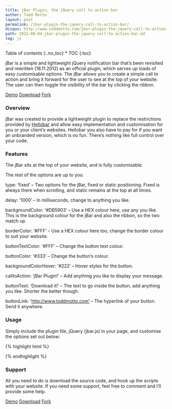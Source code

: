 ```yaml
---
title: jBar Plugin, the jQuery call to action bar
author: Todd Motto
layout: post
permalink: /jbar-plugin-the-jquery-call-to-action-bar/
disqus: http://www.toddmotto.com/jbar-plugin-the-jquery-call-to-action-bar
path: 2012-08-04-jbar-plugin-the-jquery-call-to-action-bar.md
tag: js
--- 
```


<div class="toc" markdown="1">
<span class="gamma">Table of contents</span>
{:.no_toc}
* TOC
{:toc}
</div>

jBar is a simple and lightweight jQuery notification bar that’s been revisited and rewritten (18.11.2012) as an official plugin, which serves up loads of easy customisable options. The jBar allows you to create a simple call to action and bring it forward for the user to see at the top of your website. The user can then toggle the visibility of the bar by clicking the ribbon.

<div class="download-box">
  <a href="//toddmotto.com/labs/jbar" onclick="_gaq.push(['_trackEvent', 'Click', 'Demo jBar', 'jBar Demo']);">Demo</a>
  <a href="//github.com/toddmotto/jBar/archive/master.zip" onclick="_gaq.push(['_trackEvent', 'Click', 'Download jBar', 'jBar Plugin Coded Download']);">Download</a>
  <a href="//github.com/toddmotto/jBar" onclick="_gaq.push(['_trackEvent', 'Click', 'Fork jBar', 'jBar Fork']);">Fork</a>
</div>

### Overview

jBar was created to provide a lightweight plugin to replace the restrictions provided by [Hellobar][4] and allow easy implementation and customisation for you or your client’s websites. Hellobar you also have to pay for if you want an unbranded version, which is no fun. There’s nothing like full control over your code.

 [4]: //www.hellobar.com

### Features

The jBar sits at the top of your website, and is fully customisable.

The rest of the options are up to you:

type: ‘fixed’ – Two options for the jBar, fixed or static positioning. Fixed is always there when scrolling, and static remains at the top at all times.

delay: ’1000′ – In milliseconds, change to anything you like.

backgroundColor: ‘#DB5903′ – Use a HEX colour here, use any you like. This is the background colour for the jBar and also the ribbon, so the two match up.

borderColor: ‘#FFF’ – Use a HEX colour here too, change the border colour to suit your website.

buttonTextColor: ‘#FFF’ – Change the button text colour.

buttonColor: ‘#333′ – Change the button’s colour.

backgroundColorHover: ‘#222′ – Hover styles for the button.

calltoAction: ‘jBar Plugin!’ – Add anything you like to display your message.

buttonText: ‘Download it!’ – The text to go inside the button, add anything you like. Shorter the better though.

buttonLink: ‘http://www.toddmotto.com’ – The hyperlink of your button. Send it anywhere.

### Usage
Simply include the plugin file, jQuery (jbar.js) in your page, and customise the options set out below:

{% highlight html %}
<script src="jquery.js"></script>
<script src="jbar.min.js"></script>
<script>
  $(function() {
      $.jBar({
          type: 'fixed', // fixed/static (lowercase)
          delay: '1000', // In milliseconds
          backgroundColor: '#DB5903', // Background Color
          borderColor: '#FFF', // Background Color
          buttonTextColor: '#FFF', // Button Text
          buttonColor: '#333', // Button Color
          buttonColorHover: '#222', // Button Color Hover
          calltoAction: 'jBar Plugin! A simple and lightweight notification banner.', // Call to action text
          buttonText: 'Download it!', // Button Text
          buttonLink: 'http://www.toddmotto.com' // Hyperlink from button
      });
  });
</script>
{% endhighlight %}
### Support

All you need to do is download the source code, and hook up the scripts with your website. If you need some support, feel free to comment and I’ll provide some help.

<div class="download-box">
  <a href="//toddmotto.com/labs/jbar" onclick="_gaq.push(['_trackEvent', 'Click', 'Demo jBar', 'jBar Demo']);">Demo</a>
  <a href="//github.com/toddmotto/jBar/archive/master.zip" onclick="_gaq.push(['_trackEvent', 'Click', 'Download jBar', 'jBar Plugin Coded Download']);">Download</a>
  <a href="//github.com/toddmotto/jBar" onclick="_gaq.push(['_trackEvent', 'Click', 'Fork jBar', 'jBar Fork']);">Fork</a>
</div>
